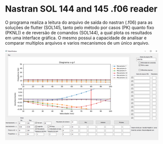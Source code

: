 # Nastran SOL 144 and 145 .f06 reader

O programa realiza a leitura do arquivo de saída do nastran (.f06) para as soluções de flutter (SOL145, tanto pelo método por casos (PK) quanto fixo (PKNL)) e de reversão de comandos (SOL144), a qual plota os resultados em uma interface gráfica.
O mesmo possui a capacidade de analisar e comparar multiplos arquivos e varios mecanismos de um único arquivo.

![Screenshot](g.PNG)

